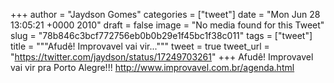 
+++
author = "Jaydson Gomes"
categories = ["tweet"]
date = "Mon Jun 28 13:05:21 +0000 2010"
draft = false
image = "No media found for this Tweet"
slug = "78b846c3bcf772756eb0b0b29e1f45bc1f38c011"
tags = ["tweet"]
title = """Afudê! Improvavel vai vir..."""
tweet = true
tweet_url = "https://twitter.com/jaydson/status/17249703261"
+++
Afudê! Improvavel vai vir pra Porto Alegre!!! http://www.improvavel.com.br/agenda.html

